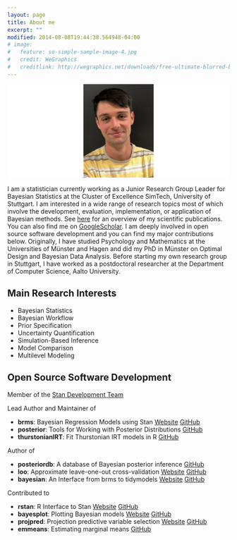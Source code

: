 ```yaml
---
layout: page
title: About me
excerpt: ""
modified: 2014-08-08T19:44:38.564948-04:00
# image:
#   feature: so-simple-sample-image-4.jpg
#   credit: WeGraphics
#   creditlink: http://wegraphics.net/downloads/free-ultimate-blurred-background-pack/
---
```


![logo](/images/profile/logo2.png)

I am a statistician currently working as a Junior Research Group Leader for
Bayesian Statistics at the Cluster of Excellence SimTech, University of
Stuttgart. I am interested in a wide range of research topics most of which
involve the development, evaluation, implementation, or application of Bayesian
methods. See [here](../publications) for an overview of my scientific
publications. You can also find me on
[GoogleScholar](https://scholar.google.com/citations?user=JSj6m1IAAAAJ&hl). I am
deeply involved in open source software development and you can find my
major contributions below. Originally, I have studied Psychology and
Mathematics at the Universities of Münster and Hagen and did my PhD in Münster
on Optimal Design and Bayesian Data Analysis. Before starting my own research
group in Stuttgart, I have worked as a postdoctoral researcher at the Department
of Computer Science, Aalto University.


## Main Research Interests

* Bayesian Statistics
* Bayesian Workflow
* Prior Specification
* Uncertainty Quantification
* Simulation-Based Inference
* Model Comparison
* Multilevel Modeling


## Open Source Software Development

Member of the [Stan Development Team](https://mc-stan.org/)

Lead Author and Maintainer of

* **brms**: Bayesian Regression Models using Stan
[Website](https://paul-buerkner.github.io/brms)
[GitHub](https://github.com/paul-buerkner/brms)
* **posterior**: Tools for Working with Posterior Distributions
[GitHub](https://github.com/jgabry/posterior)
* **thurstonianIRT**: Fit Thurstonian IRT models in R
[GitHub](https://github.com/paul-buerkner/thurstonianIRT)

Author of

* **posteriordb**: A database of Bayesian posterior inference
[GitHub](https://github.com/stan-dev/posteriordb)
* **loo**: Approximate leave-one-out cross-validation
[Website](https://mc-stan.org/loo)
[GitHub](https://github.com/stan-dev/loo)
* **bayesian**: An Interface from brms to tidymodels
[Website](https://hsbadr.github.io/bayesian/)
[GitHub](https://github.com/hsbadr/bayesian)

Contributed to

* **rstan**: R Interface to Stan 
[Website](https://mc-stan.org/rstan)
[GitHub](https://github.com/stan-dev/rstan)
* **bayesplot**: Plotting Bayesian models 
[Website](https://mc-stan.org/bayesplot)
[GitHub](https://github.com/stan-dev/bayesplot)
* **projpred**: Projection predictive variable selection
[Website](https://mc-stan.org/projpred)
[GitHub](https://github.com/stan-dev/projpred)
* **emmeans**: Estimating marginal means
[GitHub](https://github.com/rvlenth/emmeans)

